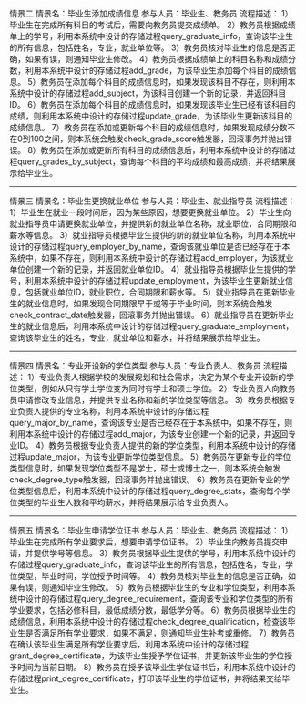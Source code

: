 情景二
情景名：毕业生添加成绩信息
参与人员：毕业生、教务员
流程描述：
1）毕业生在完成所有科目的考试后，需要向教务员提交成绩单。
2）教务员根据成绩单上的学号，利用本系统中设计的存储过程query_graduate_info，查询该毕业生的所有信息，包括姓名，专业，就业单位等。
3）教务员核对毕业生的信息是否正确，如果有误，则通知毕业生修改。
4）教务员根据成绩单上的科目名称和成绩分数，利用本系统中设计的存储过程add_grade，为该毕业生添加每个科目的成绩信息。
5）教务员在添加每个科目的成绩信息时，如果发现该科目不存在，则利用本系统中设计的存储过程add_subject，为该科目创建一个新的记录，并返回科目ID。
6）教务员在添加每个科目的成绩信息时，如果发现该毕业生已经有该科目的成绩，则利用本系统中设计的存储过程update_grade，为该毕业生更新该科目的成绩信息。
7）教务员在添加或更新每个科目的成绩信息时，如果发现成绩分数不在0到100之间，则本系统会触发check_grade_score触发器，回滚事务并抛出错误。
8）教务员在添加或更新所有科目的成绩信息后，利用本系统中设计的存储过程query_grades_by_subject，查询每个科目的平均成绩和最高成绩，并将结果展示给毕业生。

---

情景三
情景名：毕业生更换就业单位
参与人员：毕业生、就业指导员
流程描述：
1）毕业生在就业一段时间后，因为某些原因，想要更换就业单位。
2）毕业生向就业指导员申请更换就业单位，并提供新的就业单位名称，就业职位，合同期限和薪水等信息。
3）就业指导员根据毕业生提供的新的就业单位名称，利用本系统中设计的存储过程query_employer_by_name，查询该就业单位是否已经存在于本系统中，如果不存在，则利用本系统中设计的存储过程add_employer，为该就业单位创建一个新的记录，并返回就业单位ID。
4）就业指导员根据毕业生提供的学号，利用本系统中设计的存储过程update_employment，为该毕业生更新就业信息，包括就业单位ID，就业职位，合同期限和薪水等。
5）就业指导员在更新毕业生的就业信息时，如果发现合同期限早于或等于毕业时间，则本系统会触发check_contract_date触发器，回滚事务并抛出错误。
6）就业指导员在更新毕业生的就业信息后，利用本系统中设计的存储过程query_graduate_employment，查询该毕业生的姓名，专业，就业单位和薪水，并将结果展示给毕业生。

---

情景四
情景名：专业开设新的学位类型
参与人员：专业负责人、教务员
流程描述：
1）专业负责人根据学校的发展规划和社会需求，决定为某个专业开设新的学位类型，例如从只有学士学位变为同时有学士和硕士学位。
2）专业负责人向教务员申请修改专业信息，并提供专业名称和新的学位类型等信息。
3）教务员根据专业负责人提供的专业名称，利用本系统中设计的存储过程query_major_by_name，查询该专业是否已经存在于本系统中，如果不存在，则利用本系统中设计的存储过程add_major，为该专业创建一个新的记录，并返回专业ID。
4）教务员根据专业负责人提供的新的学位类型，利用本系统中设计的存储过程update_major，为该专业更新学位类型信息。
5）教务员在更新专业的学位类型信息时，如果发现学位类型不是学士，硕士或博士之一，则本系统会触发check_degree_type触发器，回滚事务并抛出错误。
6）教务员在更新专业的学位类型信息后，利用本系统中设计的存储过程query_degree_stats，查询每个学位类型的毕业生人数和平均薪水，并将结果展示给专业负责人。

---

情景五
情景名：毕业生申请学位证书
参与人员：毕业生、教务员
流程描述：
1）毕业生在完成所有学业要求后，想要申请学位证书。
2）毕业生向教务员提交申请，并提供学号等信息。
3）教务员根据毕业生提供的学号，利用本系统中设计的存储过程query_graduate_info，查询该毕业生的所有信息，包括姓名，专业，学位类型，毕业时间，学位授予时间等。
4）教务员核对毕业生的信息是否正确，如果有误，则通知毕业生修改。
5）教务员根据毕业生的专业和学位类型，利用本系统中设计的存储过程query_degree_requirement，查询该专业和学位类型的所有学业要求，包括必修科目，最低成绩分数，最低学分等。
6）教务员根据毕业生的成绩信息，利用本系统中设计的存储过程check_degree_qualification，检查该毕业生是否满足所有学业要求，如果不满足，则通知毕业生补考或重修。
7）教务员在确认该毕业生满足所有学业要求后，利用本系统中设计的存储过程grant_degree_certificate，为该毕业生授予学位证书，并更新该毕业生的学位授予时间为当前日期。
8）教务员在授予该毕业生学位证书后，利用本系统中设计的存储过程print_degree_certificate，打印该毕业生的学位证书，并将结果交给毕业生。